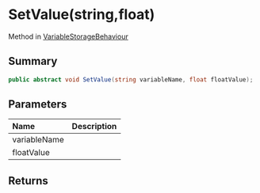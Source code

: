 # SetValue(string,float)

Method in [VariableStorageBehaviour](/api/csharp/yarn.unity.variablestoragebehaviour.md)

## Summary



```csharp
public abstract void SetValue(string variableName, float floatValue);
```

## Parameters

|Name|Description|
|:---|:---|
|variableName||
|floatValue||

## Returns



